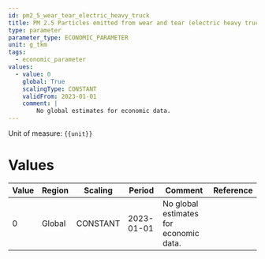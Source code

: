 ```yaml
---
id: pm2_5_wear_tear_electric_heavy_truck
title: PM 2.5 Particles emitted from wear and tear (electric heavy truck)
type: parameter
parameter_type: ECONOMIC_PARAMETER
unit: g_tkm
tags:
  - economic_parameter
values:
  - value: 0
    global: True
    scalingType: CONSTANT
    validFrom: 2023-01-01
    comment: |
        No global estimates for economic data.
---
```



Unit of measure: `{{unit}}`


# Values


| Value | Region | Scaling | Period | Comment | Reference |
|-------|--------|---------|--------|---------|-----------|
| 0 | Global | CONSTANT | 2023-01-01 | No global estimates for economic data. |  |


